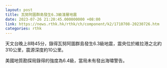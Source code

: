 ```yaml
---
layout: post
title: 瓦努阿圖群島發生6.3級淺層地震
date: 2023-07-26 21:20:45.000000000 +08:00
link: https://news.rthk.hk/rthk/ch/component/k2/1710708-20230726.htm
categories: rthk
---
```


天文台晚上8時45分，錄得瓦努阿圖群島發生6.3級地震，震央位於維拉港之北約310公里，震源深度約10公里。

美國地質勘探局錄得的強度為6.4級，當局未有發出海嘯警告。
